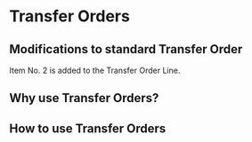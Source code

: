 # Transfer Orders

## Modifications to standard Transfer Order
Item No. 2 is added to the Transfer Order Line.

## Why use Transfer Orders?

## How to use Transfer Orders
